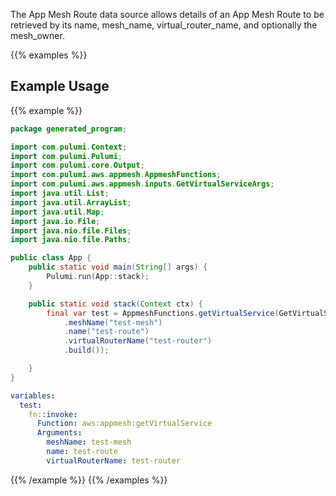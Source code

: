 The App Mesh Route data source allows details of an App Mesh Route to be retrieved by its name, mesh_name, virtual_router_name, and optionally the mesh_owner.

{{% examples %}}
## Example Usage
{{% example %}}

```java
package generated_program;

import com.pulumi.Context;
import com.pulumi.Pulumi;
import com.pulumi.core.Output;
import com.pulumi.aws.appmesh.AppmeshFunctions;
import com.pulumi.aws.appmesh.inputs.GetVirtualServiceArgs;
import java.util.List;
import java.util.ArrayList;
import java.util.Map;
import java.io.File;
import java.nio.file.Files;
import java.nio.file.Paths;

public class App {
    public static void main(String[] args) {
        Pulumi.run(App::stack);
    }

    public static void stack(Context ctx) {
        final var test = AppmeshFunctions.getVirtualService(GetVirtualServiceArgs.builder()
            .meshName("test-mesh")
            .name("test-route")
            .virtualRouterName("test-router")
            .build());

    }
}
```
```yaml
variables:
  test:
    fn::invoke:
      Function: aws:appmesh:getVirtualService
      Arguments:
        meshName: test-mesh
        name: test-route
        virtualRouterName: test-router
```
{{% /example %}}
{{% /examples %}}